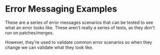 # Error Messaging Examples #

These are a series of error messages scenarios that can be tested to see what
an error looks like. These aren't really a series of tests, as they don't run
on patches/merges.

However, they're used to validate common error scenarios so when they change
we can validate what they look like.